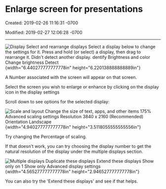 # Enlarge screen for presentations

Created: 2019-02-26 11:16:31 -0700

Modified: 2019-02-27 12:06:28 -0700

---

![Display Select and rearrange displays Select a display below to change the settings for it. Press and hold (or select) a display, then drag to rearrange it. Didn't detect another display. dentify Brightness and color Change brightness Detect](../media/Pages-Enlarge-screen-for-presentations-image1.png){width="6.440277777777778in" height="6.220138888888889in"}

A Number associated with the screen will appear on that screen.

Select the screen you wish to enlarge or enhance by clicking on the display icon in the display settings

Scroll down to see options for the selected display:

![Scale and layout Change the size of text, apps, and other items 175% Advanced scaling settings Resolution 3840 x 2160 (Recommended) Orientation Landscape](../media/Pages-Enlarge-screen-for-presentations-image2.png){width="4.940277777777778in" height="3.5118055555555556in"}

Try changing the Percentage of scaling.

If that doesn't work, you can try choosing the display number to get the natural resolution of the display under the multiple displays section.

![Multiple displays Duplicate these displays Extend these displays Show only on 1 Show only Advanced display settings](../media/Pages-Enlarge-screen-for-presentations-image3.png){width="4.565277777777778in" height="2.946527777777778in"}

You can also try the 'Extend these displays' and see if that helps.
